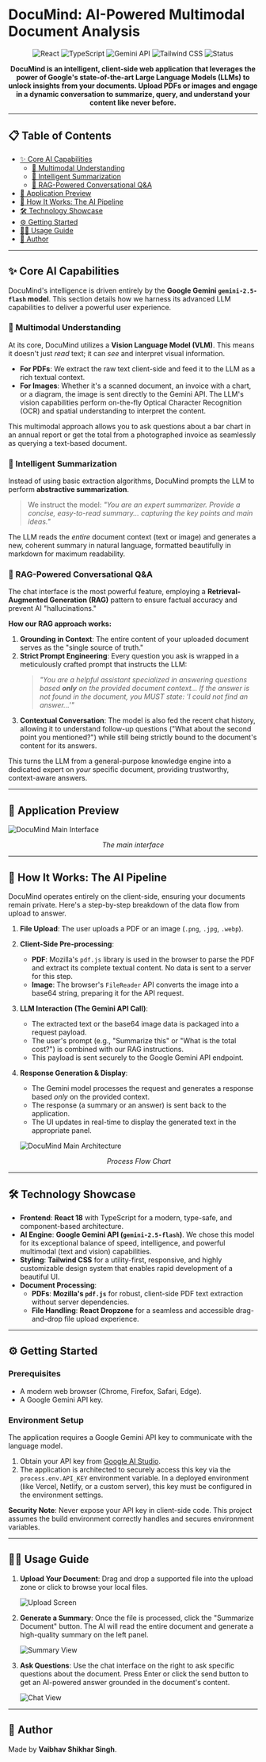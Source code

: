 # DocuMind: AI-Powered Multimodal Document Analysis

<p align="center">
  <img src="https://img.shields.io/badge/React-18+-61DAFB?logo=react&logoColor=white" alt="React">
  <img src="https://img.shields.io/badge/TypeScript-5+-3178C6?logo=typescript&logoColor=white" alt="TypeScript">
  <img src="https://img.shields.io/badge/Gemini_API-2.5_Flash-4285F4?logo=google&logoColor=white" alt="Gemini API">
  <img src="https://img.shields.io/badge/Tailwind_CSS-3+-06B6D4?logo=tailwindcss&logoColor=white" alt="Tailwind CSS">
  <img src="https://img.shields.io/badge/status-complete-green.svg" alt="Status">
</p>

<p align="center">
  <strong>DocuMind is an intelligent, client-side web application that leverages the power of Google's state-of-the-art Large Language Models (LLMs) to unlock insights from your documents. Upload PDFs or images and engage in a dynamic conversation to summarize, query, and understand your content like never before.</strong>
</p>

---

## 📋 Table of Contents

- [✨ Core AI Capabilities](#-core-ai-capabilities)
  - [🧠 Multimodal Understanding](#-multimodal-understanding)
  - [📄 Intelligent Summarization](#-intelligent-summarization)
  - [💬 RAG-Powered Conversational Q&A](#-rag-powered-conversational-qa)
- [📸 Application Preview](#-application-preview)
- [🚀 How It Works: The AI Pipeline](#-how-it-works-the-ai-pipeline)
- [🛠️ Technology Showcase](#️-technology-showcase)
- [⚙️ Getting Started](#️-getting-started)
- [🧑‍💻 Usage Guide](#-usage-guide)
- [👤 Author](#-author)

---

## ✨ Core AI Capabilities

DocuMind's intelligence is driven entirely by the **Google Gemini `gemini-2.5-flash` model**. This section details how we harness its advanced LLM capabilities to deliver a powerful user experience.

### 🧠 Multimodal Understanding

At its core, DocuMind utilizes a **Vision Language Model (VLM)**. This means it doesn't just *read* text; it can *see* and interpret visual information.

-   **For PDFs**: We extract the raw text client-side and feed it to the LLM as a rich textual context.
-   **For Images**: Whether it's a scanned document, an invoice with a chart, or a diagram, the image is sent directly to the Gemini API. The LLM's vision capabilities perform on-the-fly Optical Character Recognition (OCR) and spatial understanding to interpret the content.

This multimodal approach allows you to ask questions about a bar chart in an annual report or get the total from a photographed invoice as seamlessly as querying a text-based document.

### 📄 Intelligent Summarization

Instead of using basic extraction algorithms, DocuMind prompts the LLM to perform **abstractive summarization**.

> We instruct the model: *"You are an expert summarizer. Provide a concise, easy-to-read summary... capturing the key points and main ideas."*

The LLM reads the *entire* document context (text or image) and generates a new, coherent summary in natural language, formatted beautifully in markdown for maximum readability.

### 💬 RAG-Powered Conversational Q&A

The chat interface is the most powerful feature, employing a **Retrieval-Augmented Generation (RAG)** pattern to ensure factual accuracy and prevent AI "hallucinations."

**How our RAG approach works:**

1.  **Grounding in Context**: The entire content of your uploaded document serves as the "single source of truth."
2.  **Strict Prompt Engineering**: Every question you ask is wrapped in a meticulously crafted prompt that instructs the LLM:
    > *"You are a helpful assistant specialized in answering questions based **only** on the provided document context... If the answer is not found in the document, you MUST state: 'I could not find an answer...'"*
3.  **Contextual Conversation**: The model is also fed the recent chat history, allowing it to understand follow-up questions ("What about the second point you mentioned?") while still being strictly bound to the document's content for its answers.

This turns the LLM from a general-purpose knowledge engine into a dedicated expert on *your* specific document, providing trustworthy, context-aware answers.

---

## 📸 Application Preview

![DocuMind Main Interface](./assets/preview-main-interface.png)
*<p align="center">The main interface</p>*

---

## 🚀 How It Works: The AI Pipeline

DocuMind operates entirely on the client-side, ensuring your documents remain private. Here's a step-by-step breakdown of the data flow from upload to answer.

1.  **File Upload**: The user uploads a PDF or an image (`.png`, `.jpg`, `.webp`).
2.  **Client-Side Pre-processing**:
    -   **PDF**: Mozilla's `pdf.js` library is used in the browser to parse the PDF and extract its complete textual content. No data is sent to a server for this step.
    -   **Image**: The browser's `FileReader` API converts the image into a base64 string, preparing it for the API request.
3.  **LLM Interaction (The Gemini API Call)**:
    -   The extracted text or the base64 image data is packaged into a request payload.
    -   The user's prompt (e.g., "Summarize this" or "What is the total cost?") is combined with our RAG instructions.
    -   This payload is sent securely to the Google Gemini API endpoint.
4.  **Response Generation & Display**:
    -   The Gemini model processes the request and generates a response based *only* on the provided context.
    -   The response (a summary or an answer) is sent back to the application.
    -   The UI updates in real-time to display the generated text in the appropriate panel.

     ![DocuMind Main Architecture](./assets/flowchart.png)
           *<p align="center">Process Flow Chart</p>*

---

## 🛠️ Technology Showcase

-   **Frontend**: **React 18** with TypeScript for a modern, type-safe, and component-based architecture.
-   **AI Engine**: **Google Gemini API (`gemini-2.5-flash`)**. We chose this model for its exceptional balance of speed, intelligence, and powerful multimodal (text and vision) capabilities.
-   **Styling**: **Tailwind CSS** for a utility-first, responsive, and highly customizable design system that enables rapid development of a beautiful UI.
-   **Document Processing**:
    -   **PDFs**: **Mozilla's `pdf.js`** for robust, client-side PDF text extraction without server dependencies.
    -   **File Handling**: **React Dropzone** for a seamless and accessible drag-and-drop file upload experience.

---

## ⚙️ Getting Started

### Prerequisites

-   A modern web browser (Chrome, Firefox, Safari, Edge).
-   A Google Gemini API key.

### Environment Setup

The application requires a Google Gemini API key to communicate with the language model.

1.  Obtain your API key from [Google AI Studio](https://aistudio.google.com/app/apikey).
2.  The application is architected to securely access this key via the `process.env.API_KEY` environment variable. In a deployed environment (like Vercel, Netlify, or a custom server), this key must be configured in the environment settings.

**Security Note**: Never expose your API key in client-side code. This project assumes the build environment correctly handles and secures environment variables.

---

## 🧑‍💻 Usage Guide

1.  **Upload Your Document**: Drag and drop a supported file into the upload zone or click to browse your local files.

    ![Upload Screen](./assets/preview-upload.png)

2.  **Generate a Summary**: Once the file is processed, click the "Summarize Document" button. The AI will read the entire document and generate a high-quality summary on the left panel.

    ![Summary View](./assets/preview-summary.png)

3.  **Ask Questions**: Use the chat interface on the right to ask specific questions about the document. Press Enter or click the send button to get an AI-powered answer grounded in the document's content.

    ![Chat View](./assets/preview-chat.png)

---

## 👤 Author

Made by **Vaibhav Shikhar Singh**.
